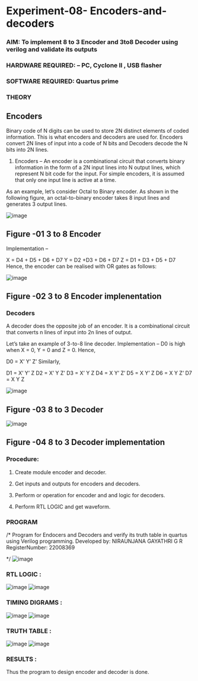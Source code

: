 # Experiment-08- Encoders-and-decoders 
### AIM: To implement 8 to 3 Encoder and  3to8 Decoder using verilog and validate its outputs
### HARDWARE REQUIRED:  – PC, Cyclone II , USB flasher
### SOFTWARE REQUIRED:   Quartus prime
### THEORY 

## Encoders
Binary code of N digits can be used to store 2N distinct elements of coded information. This is what encoders and decoders are used for. Encoders convert 2N lines of input into a code of N bits and Decoders decode the N bits into 2N lines.

1. Encoders –
An encoder is a combinational circuit that converts binary information in the form of a 2N input lines into N output lines, which represent N bit code for the input. For simple encoders, it is assumed that only one input line is active at a time.

As an example, let’s consider Octal to Binary encoder. As shown in the following figure, an octal-to-binary encoder takes 8 input lines and generates 3 output lines.

![image](https://user-images.githubusercontent.com/36288975/171543588-bc0746df-a173-4b35-989e-5fb7d385fe8a.png)
## Figure -01 3 to 8 Encoder 


Implementation –

X = D4 + D5 + D6 + D7
Y = D2 +D3 + D6 + D7
Z = D1 + D3 + D5 + D7 
Hence, the encoder can be realised with OR gates as follows:


![image](https://user-images.githubusercontent.com/36288975/171543740-68403b82-aa93-4c98-9343-f32b14885a2e.png)
## Figure -02 3 to 8 Encoder implenentation 

 ### Decoders 
A decoder does the opposite job of an encoder. It is a combinational circuit that converts n lines of input into 2n lines of output.

Let’s take an example of 3-to-8 line decoder.
Implementation –
D0 is high when X = 0, Y = 0 and Z = 0. Hence,

D0 = X’ Y’ Z’ 
Similarly,

D1 = X’ Y’ Z
D2 = X’ Y Z’
D3 = X’ Y Z
D4 = X Y’ Z’
D5 = X Y’ Z
D6 = X Y Z’
D7 = X Y Z 


![image](https://user-images.githubusercontent.com/36288975/171543978-ee2d0671-2846-40a1-8705-507fd6287a49.png)
## Figure -03 8 to 3 Decoder 



![image](https://user-images.githubusercontent.com/36288975/171543866-5a6eace6-8683-49d7-9c4f-a7cb30ec3035.png)
## Figure -04 8 to 3 Decoder implementation 

### Procedure:

1. Create module encoder and decoder.

2. Get inputs and outputs for encoders and decoders.

3. Perform or operation for encoder and and logic for decoders.

4. Perform RTL LOGIC and get waveform.





### PROGRAM 
/*
Program for Endocers and Decoders  and verify its truth table in quartus using Verilog programming.
Developed by: NIRAUNJANA GAYATHRI G R
RegisterNumber:  22008369

*/
![image](https://user-images.githubusercontent.com/119395610/213845977-102ad206-f2bc-4187-8c8b-aa24adf30103.png)







### RTL LOGIC :
![image](https://user-images.githubusercontent.com/119395610/213845685-09edb3d9-9ef4-47e6-b54e-59a7405aeed2.png)
![image](https://user-images.githubusercontent.com/119395610/213845694-a84e2260-5044-4fa7-bea0-93d176074d6f.png)









### TIMING DIGRAMS :
![image](https://user-images.githubusercontent.com/119395610/213845711-36c08851-9496-41c7-ac7e-9c2b2131b176.png)
![image](https://user-images.githubusercontent.com/119395610/213845731-791a2df2-9b75-4753-afd4-fd16a9932293.png)






### TRUTH TABLE :

![image](https://user-images.githubusercontent.com/119395610/213845738-92026ee9-e36e-47a0-856e-f5d8bba9e847.png)
![image](https://user-images.githubusercontent.com/119395610/213845744-badb3f8e-d5ac-4697-a31e-33f7cd6b5d72.png)






### RESULTS :
Thus the program to design encoder and decoder is done.


